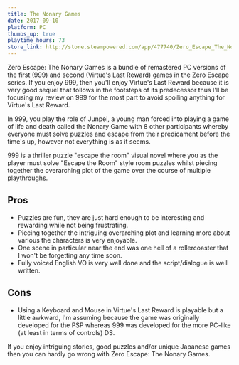 ```yaml
---
title: The Nonary Games
date: 2017-09-10
platform: PC
thumbs_up: true
playtime_hours: 73
store_link: http://store.steampowered.com/app/477740/Zero_Escape_The_Nonary_Games/
---
```

Zero Escape: The Nonary Games is a bundle of remastered PC versions of the first (999) and second (Virtue's Last Reward) games in the Zero Escape series. If you enjoy 999, then you'll enjoy Virtue's Last Reward because it is very good sequel that follows in the footsteps of its predecessor thus I'll be focusing my review on 999 for the most part to avoid spoiling anything for Virtue's Last Reward.

In 999, you play the role of Junpei, a young man forced into playing a game of life and death called the Nonary Game with 8 other participants whereby everyone must solve puzzles and escape from their predicament before the time's up, however not everything is as it seems.

999 is a thriller puzzle "escape the room" visual novel where you as the player must solve "Escape the Room" style room puzzles whilst piecing together the overarching plot of the game over the course of multiple playthroughs. 

## Pros

- Puzzles are fun, they are just hard enough to be interesting and rewarding while not being frustrating.
- Piecing together the intriguing overarching plot and learning more about various the characters is very enjoyable.
- One scene in particular near the end was one hell of a rollercoaster that I won't be forgetting any time soon.
- Fully voiced English VO is very well done and the script/dialogue is well written.

## Cons

- Using a Keyboard and Mouse in Virtue's Last Reward is playable but a little awkward, I'm assuming because the game was originally developed for the PSP whereas 999 was developed for the more PC-like (at least in terms of controls) DS.

If you enjoy intriguing stories, good puzzles and/or unique Japanese games then you can hardly go wrong with Zero Escape: The Nonary Games.
